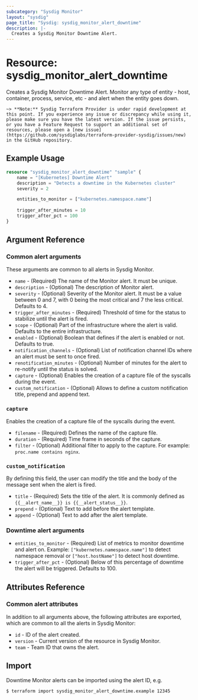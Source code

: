 ```yaml
---
subcategory: "Sysdig Monitor"
layout: "sysdig"
page_title: "Sysdig: sysdig_monitor_alert_downtime"
description: |-
  Creates a Sysdig Monitor Downtime Alert.
---
```


# Resource: sysdig_monitor_alert_downtime

Creates a Sysdig Monitor Downtime Alert. Monitor any type of entity - host, container, process, service, etc - and alert when the entity goes down.

`~> **Note:** Sysdig Terraform Provider is under rapid development at this point. If you experience any issue or discrepancy while using it, please make sure you have the latest version. If the issue persists, or you have a Feature Request to support an additional set of resources, please open a [new issue](https://github.com/sysdiglabs/terraform-provider-sysdig/issues/new) in the GitHub repository.`

## Example Usage

```terraform
resource "sysdig_monitor_alert_downtime" "sample" {
	name = "[Kubernetes] Downtime Alert"
	description = "Detects a downtime in the Kubernetes cluster"
	severity = 2

	entities_to_monitor = ["kubernetes.namespace.name"]
	
	trigger_after_minutes = 10
	trigger_after_pct = 100
}
```

## Argument Reference

### Common alert arguments

These arguments are common to all alerts in Sysdig Monitor.

* `name` - (Required) The name of the Monitor alert. It must be unique.
* `description` - (Optional) The description of Monitor alert.
* `severity` - (Optional) Severity of the Monitor alert. It must be a value between 0 and 7,
               with 0 being the most critical and 7 the less critical. Defaults to 4.
* `trigger_after_minutes` - (Required) Threshold of time for the status to stabilize until the alert is fired.
* `scope` - (Optional) Part of the infrastructure where the alert is valid. Defaults to the entire infrastructure. 
* `enabled` - (Optional) Boolean that defines if the alert is enabled or not. Defaults to true.
* `notification_channels` - (Optional) List of notification channel IDs where an alert must be sent to once fired.
* `renotification_minutes` - (Optional) Number of minutes for the alert to re-notify until the status is solved.
* `capture` - (Optional) Enables the creation of a capture file of the syscalls during the event.
* `custom_notification` - (Optional) Allows to define a custom notification title, prepend and append text.

### `capture`

Enables the creation of a capture file of the syscalls during the event.

* `filename` - (Required) Defines the name of the capture file.
* `duration` - (Required) Time frame in seconds of the capture.
* `filter` - (Optional) Additional filter to apply to the capture. For example: `proc.name contains nginx`.

### `custom_notification`

By defining this field, the user can modify the title and the body of the message sent when the alert
is fired.

* `title` - (Required) Sets the title of the alert. It is commonly defined as `{{__alert_name__}} is {{__alert_status__}}`.
* `prepend` - (Optional) Text to add before the alert template.
* `append` - (Optional) Text to add after the alert template.

### Downtime alert arguments

* `entities_to_monitor` - (Required) List of metrics to monitor downtime and alert on. Example: `["kubernetes.namespace.name"]` to detect namespace removal or `["host.hostName"]` to detect host downtime.
* `trigger_after_pct` - (Optional) Below of this percentage of downtime the alert will be triggered. Defaults to 100.  

## Attributes Reference

### Common alert attributes

In addition to all arguments above, the following attributes are exported, which are common to all the
alerts in Sysdig Monitor:

* `id` - ID of the alert created.
* `version` - Current version of the resource in Sysdig Monitor.
* `team` - Team ID that owns the alert.


## Import

Downtime Monitor alerts can be imported using the alert ID, e.g.

```
$ terraform import sysdig_monitor_alert_downtime.example 12345
```